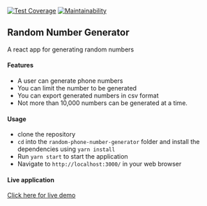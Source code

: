 [![Test Coverage](https://api.codeclimate.com/v1/badges/cc036b366a6f6808b035/test_coverage)](https://codeclimate.com/github/sgatana/random-phone-number-generator/test_coverage)
[![Maintainability](https://api.codeclimate.com/v1/badges/cc036b366a6f6808b035/maintainability)](https://codeclimate.com/github/sgatana/random-phone-number-generator/maintainability)
## Random Number Generator
A react app for generating random numbers

#### Features
- A user can generate phone numbers
- You can limit the number to be generated
- You can export generated numbers in csv format
- Not more than 10,000 numbers can be generated at a time.

#### Usage
- clone the repository
- `cd` into the `random-phone-number-generator` folder and install the dependencies using `yarn install`
- Run `yarn start` to start the application
- Navigate to `http://localhost:3000/` in your web browser

#### Live application
[Click here for live demo](https://phonenumbersgenerator.herokuapp.com/)